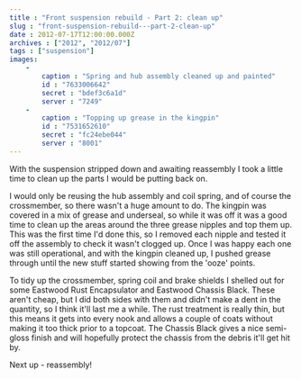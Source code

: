 ```yaml
---
title : "Front suspension rebuild - Part 2: clean up"
slug : "front-suspension-rebuild---part-2-clean-up"
date : 2012-07-17T12:00:00.000Z
archives : ["2012", "2012/07"]
tags : ["suspension"]
images:
    -
        caption : "Spring and hub assembly cleaned up and painted"
        id : "7633006642"
        secret : "bdef3c6a1d"
        server : "7249"
    -
        caption : "Topping up grease in the kingpin"
        id : "7531652610"
        secret : "fc24ebe044"
        server : "8001"
---
```


With the suspension stripped down and awaiting reassembly I took a little time to clean up the parts I would be putting back on.


I would only be reusing the hub assembly and coil spring, and of course the crossmember, so there wasn't a huge amount to do. The kingpin was covered in a mix of grease and underseal, so while it was off it was a good time to clean up the areas around the three grease nipples and top them up. This was the first time I'd done this, so I removed each nipple and tested it off the assembly to check it wasn't clogged up. Once I was happy each one was still operational, and with the kingpin cleaned up, I pushed grease through until the new stuff started showing from the 'ooze' points.


To tidy up the crossmember, spring coil and brake shields I shelled out for some Eastwood Rust Encapsulator and Eastwood Chassis Black. These aren't cheap, but I did both sides with them and didn't make a dent in the quantity, so I think it'll last me a while. The rust treatment is really thin, but this means it gets into every nook and allows a couple of coats without making it too thick prior to a topcoat. The Chassis Black gives a nice semi-gloss finish and will hopefully protect the chassis from the debris it'll get hit by.


Next up - reassembly!